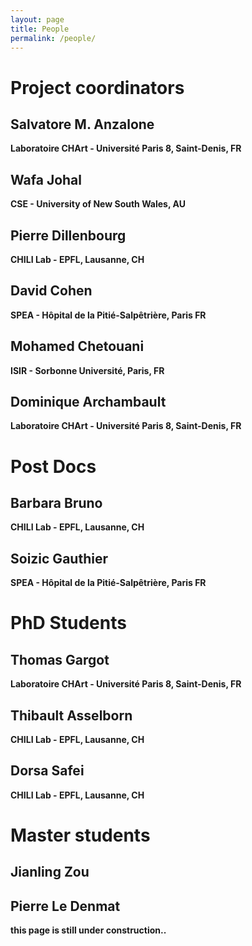 ```yaml
---
layout: page
title: People
permalink: /people/
---
```


# Project coordinators

## Salvatore M. Anzalone
__Laboratoire CHArt - Université Paris 8, Saint-Denis, FR__

## Wafa Johal
__CSE - University of New South Wales, AU__

## Pierre Dillenbourg
__CHILI Lab - EPFL, Lausanne, CH__

## David Cohen
__SPEA - Hôpital de la Pitié-Salpêtrière, Paris FR__

## Mohamed Chetouani
__ISIR - Sorbonne Université, Paris, FR__

## Dominique Archambault
__Laboratoire CHArt - Université Paris 8, Saint-Denis, FR__

# Post Docs

## Barbara Bruno
__CHILI Lab - EPFL, Lausanne, CH__

## Soizic Gauthier
__SPEA - Hôpital de la Pitié-Salpêtrière, Paris FR__

# PhD Students

## Thomas Gargot
__Laboratoire CHArt - Université Paris 8, Saint-Denis, FR__

## Thibault Asselborn
__CHILI Lab - EPFL, Lausanne, CH__

## Dorsa Safei
__CHILI Lab - EPFL, Lausanne, CH__

# Master students

## Jianling Zou

## Pierre Le Denmat


__this page is still under construction..__
